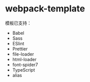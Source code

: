 # webpack-template

模板已支持：

- Babel
- Sass
- ESlint
- Prettier
- file-loader
- html-loader
- font-spider7
- TypeScript
- alias